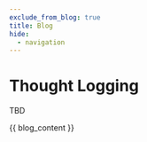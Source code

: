 ```yaml
---
exclude_from_blog: true
title: Blog
hide:
  - navigation
---
```

# Thought Logging

TBD

{{ blog_content }}
